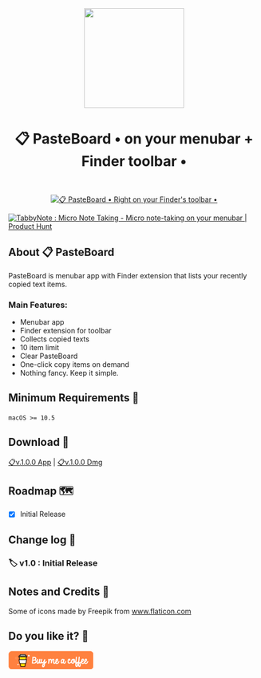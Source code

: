 <div align="center">
	<img src="https://imgur.com/h1IugUK.png" width="200" height="200" />
	<h1><strong>📋 PasteBoard • on your menubar + Finder toolbar •</strong> </h1>
	
</div>
<br>

<p align="center">
<a href="https://apps.apple.com/us/app/tabbynote-micro-note-taking/id1555858947" target="_blank">
    <img
      src="https://i.imgur.com/rlD64NN.gif"
      height="520"
      alt="📋 PasteBoard • Right on your Finder's toolbar •"
      title="📋 PasteBoard • Right on your Finder's toolbar •"
    /></a>


<a href="https://www.producthunt.com/posts/tabbynote-micro-note-taking?utm_source=badge-featured&utm_medium=badge&utm_souce=badge-tabbynote-micro-note-taking" target="_blank"><img src="https://api.producthunt.com/widgets/embed-image/v1/featured.svg?post_id=286446&theme=dark" alt="TabbyNote : Micro Note Taking - Micro note-taking on your menubar | Product Hunt" style="width: 250px; height: 54px;" width="250" height="54" /></a>
	
  </p>
 

## About 📋 PasteBoard

PasteBoard is menubar app with Finder extension that lists your recently copied text items. 


### Main Features:

- Menubar app
- Finder extension for toolbar
- Collects copied texts
- 10 item limit
- Clear PasteBoard
- One-click copy items on demand
- Nothing fancy. Keep it simple.


## Minimum Requirements 🤔

`macOS >= 10.5`

## Download 🚀

[📋v.1.0.0 App](https://github.com/stevenselcuk/PasteBoard/releases/download/v.1.0.0/PasteBoard.zip) | [📋v.1.0.0 Dmg](https://github.com/stevenselcuk/PasteBoard/releases/download/v.1.0.0/PasteBoard.1.0.dmg)

## Roadmap 🗺

- [X] Initial Release


## Change log 🧠

### 🏷 v1.0 : Initial Release


## Notes and Credits 🍍

Some of icons made by Freepik from www.flaticon.com

## Do you like it? 🙌

[![Buy Me A Coffee](https://raw.githubusercontent.com/stevenselcuk/palamut/master/tools/orange_img.png)](https://www.buymeacoffee.com/stevenselcuk)


